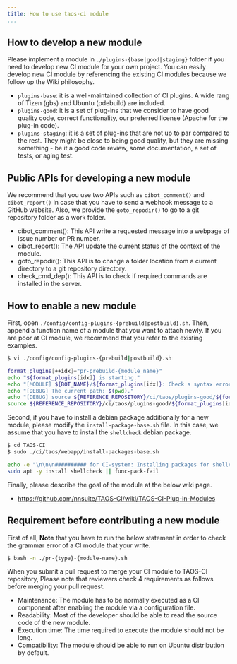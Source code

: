 ```yaml
---
title: How to use taos-ci module
...
```


## How to develop a new module
Please implement a module in `./plugins-{base|good|staging}` folder if you need to develop new CI module for your own project.
You can easily develop new CI module by referencing the existing CI modules because we follow up the Wiki philosophy.
* `plugins-base`: it is a well-maintained collection of CI plugins. A wide rang of Tizen (gbs) and Ubuntu (pdebuild) are included.
* `plugins-good`: it is a set of plug-ins that we consider to have good quality code, correct functionality, our preferred license (Apache for the plug-in code).
* `plugins-staging`: it is a set of plug-ins that are not up to par compared to the rest. They might be close to being good quality, but they are missing something - be it a good code review, some documentation, a set of tests, or aging test.

## Public APIs for developing a new module
We recommend that you use two APIs such as `cibot_comment()` and `cibot_report()` in case that you have to send a webhook message to a GitHub website. Also, we provide the `goto_repodir()` to go to a git repository folder as a work folder.
* cibot_comment(): This API write a requested message into a webpage of issue number or PR number.
* cibot_report(): The API update the current status of the context of the module.
* goto_repodir(): This API is to change a folder location from a current directory to a git repository directory.
* check_cmd_dep(): This API is to check if required commands are installed in the server.

## How to enable a new module
First, open `./config/config-plugins-{prebuild|postbuild}.sh`. Then, append a function name of a module that you want to attach newly. If you are poor at CI module, we recommend that you refer to the existing examples.
```bash
$ vi ./config/config-plugins-{prebuild|postbuild}.sh

format_plugins[++idx]="pr-prebuild-{module_name}"
echo "${format_plugins[idx]} is starting."
echo "[MODULE] ${BOT_NAME}/${format_plugins[idx]}: Check a syntax error in a shell script file"
echo "[DEBUG] The current path: $(pwd)."
echo "[DEBUG] source ${REFERENCE_REPOSITORY}/ci/taos/plugins-good/${format_plugins[idx]}.sh"
source ${REFERENCE_REPOSITORY}/ci/taos/plugins-good/${format_plugins[idx]}.sh

```
Second, if you have to install a debian package additionally for a new module, please modify the `install-package-base.sh` file. In this case, we assume that you have to install the `shellcheck` debian package.
```bash
$ cd TAOS-CI
$ sudo ./ci/taos/webapp/install-packages-base.sh

echo -e "\n\n\n########## for CI-system: Installing packages for shellcheck package"
sudo apt -y install shellcheck || func-pack-fail
```
Finally, please describe the goal of the module at the below wiki page.
* https://github.com/nnsuite/TAOS-CI/wiki/TAOS-CI-Plug-in-Modules

## Requirement before contributing a new module
First of all, **Note** that you have to run the below statement in order to check the grammar error of a CI module that your write.
```bash
$ bash -n ./pr-{type}-{module-name}.sh
```

When you submit a pull request to merge your CI module to TAOS-CI repository, Please note that reviewers check 4 requirements as follows before merging your pull request.
* Maintenance: The module has to be normally executed as a CI component after enabling the module via a configuration file.
* Readability: Most of the developer should be able to read the source code of the new module.
* Execution time: The time required to execute the module should not be long.
* Compatibility: The module should be able to run on Ubuntu distribution by default.
